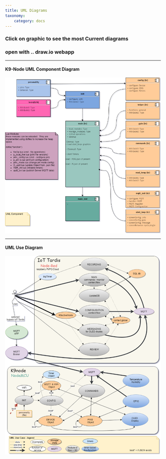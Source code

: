 ```yaml
---
title: UML Diagrams
taxonomy:
    category: docs
---
```

### Click on graphic to see the most **Current** diagrams 
### open with .. draw.io webapp

---
#### K9-Node UML Component Diagram
[![K9-Node UML Component Diagram](IoT_TARDIS_UML_DIAGRAMS-Component-K9node.png)](https://drive.google.com/file/d/1FYDpskkRdHCHbx-Rh9Uc6l4U7X0JC8et/view?usp=sharing)

---

#### UML Use Diagram
[![UML Use Diagram](IoT_TARDIS_UML_DIAGRAMS-Use.png)](https://drive.google.com/file/d/1FYDpskkRdHCHbx-Rh9Uc6l4U7X0JC8et/view?usp=sharing)
